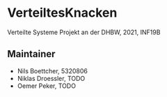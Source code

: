# VerteiltesKnacken
Verteilte Systeme Projekt an der DHBW, 2021, INF19B

## Maintainer 
* Nils Boettcher, 5320806
* Niklas Droessler, TODO
* Oemer Peker, TODO